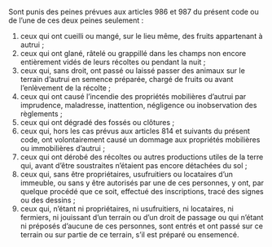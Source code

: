 Sont punis des peines prévues aux articles 986 et 987 du présent code ou de l’une de ces deux peines seulement :
1. ceux qui ont cueilli ou mangé, sur le lieu même, des fruits appartenant à autrui ;
2. ceux qui ont glané, râtelé ou grappillé dans les champs non encore entièrement vidés de leurs récoltes ou pendant la nuit ;
3. ceux qui, sans droit, ont passé ou laissé passer des animaux sur le terrain d’autrui en semence préparée, chargé de fruits ou avant l’enlèvement de la récolte ;
4. ceux qui ont causé l’incendie des propriétés mobilières d’autrui par imprudence, maladresse, inattention, négligence ou inobservation des règlements ;
5. ceux qui ont dégradé des fossés ou clôtures ;
6. ceux qui, hors les cas prévus aux articles 814 et suivants du présent code, ont volontairement causé un dommage aux propriétés mobilières ou immobilières d’autrui ;
7. ceux qui ont dérobé des récoltes ou autres productions utiles de la terre qui, avant d’être soustraites n’étaient pas encore détachées du sol ;
8. ceux qui, sans être propriétaires, usufruitiers ou locataires d’un immeuble, ou sans y être autorisés par une de ces personnes, y ont, par quelque procédé que ce soit, effectué des inscriptions, tracé des signes ou des dessins ;
9. ceux qui, n’étant ni propriétaires, ni usufruitiers, ni locataires, ni fermiers, ni jouissant d’un terrain ou d’un droit de passage ou qui n’étant ni préposés d’aucune de ces personnes, sont entrés et ont passé sur ce terrain ou sur partie de ce terrain, s’il est préparé ou ensemencé.